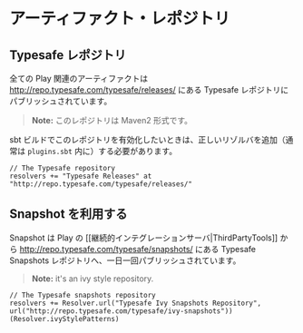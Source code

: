 <!--- Copyright (C) 2009-2013 Typesafe Inc. <http://www.typesafe.com> -->
<!--
# Artifact repositories
-->
# アーティファクト・レポジトリ

<!--
## Typesafe repository
-->
## Typesafe レポジトリ

<!--
All Play artifacts are published to the Typesafe repository at <http://repo.typesafe.com/typesafe/releases/>.
-->
全ての Play 関連のアーティファクトは <http://repo.typesafe.com/typesafe/releases/> にある Typesafe レポジトリにパブリッシュされています。

<!--
> **Note:** it's a Maven2 compatible repository.
-->
> **Note:** このレポジトリは Maven2 形式です。

<!--
To enable it in your sbt build, you must add a proper resolver (typically in `plugins.sbt`):
-->
sbt ビルドでこのレポジトリを有効化したいときは、正しいリゾルバを追加（通常は `plugins.sbt` 内に）する必要があります。

```
// The Typesafe repository
resolvers += "Typesafe Releases" at "http://repo.typesafe.com/typesafe/releases/"
```

<!--
## Accessing snapshots
-->
## Snapshot を利用する

<!--
Snapshots are published daily from our [[Continuous Integration Server|ThirdPartyTools]] to the Typesafe snapshots repository at <http://repo.typesafe.com/typesafe/snapshots/>.
-->
Snapshot は Play の [[継続的インテグレーションサーバ|ThirdPartyTools]] から <http://repo.typesafe.com/typesafe/snapshots/> にある Typesafe Snapshots レポジトリへ、一日一回パブリッシュされています。

> **Note:** it's an ivy style repository.

```
// The Typesafe snapshots repository
resolvers += Resolver.url("Typesafe Ivy Snapshots Repository", url("http://repo.typesafe.com/typesafe/ivy-snapshots"))(Resolver.ivyStylePatterns)
```

